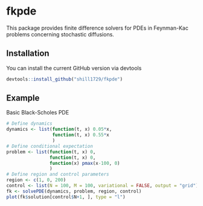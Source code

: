 
# fkpde

<!-- badges: start -->
<!-- badges: end -->

This package provides finite difference solvers for PDEs in Feynman-Kac problems concerning stochastic diffusions.


## Installation

You can install the current GitHub version via devtools

``` r
devtools::install_github("shill1729/fkpde")
```

## Example
Basic Black-Scholes PDE
```r
# Define dynamics
dynamics <- list(function(t, x) 0.05*x,
                 function(t, x) 0.55*x
                 )
# Define conditional expectation
problem <- list(function(t, x) 0,
                function(t, x) 0, 
                function(x) pmax(x-100, 0)
                )
# Define region and control parameters
region <- c(1, 0, 200)
control <- list(N = 100, M = 100, variational = FALSE, output = "grid")
fk <- solvePDE(dynamics, problem, region, control)
plot(fk$solution[control$N+1, ], type = "l")
```

